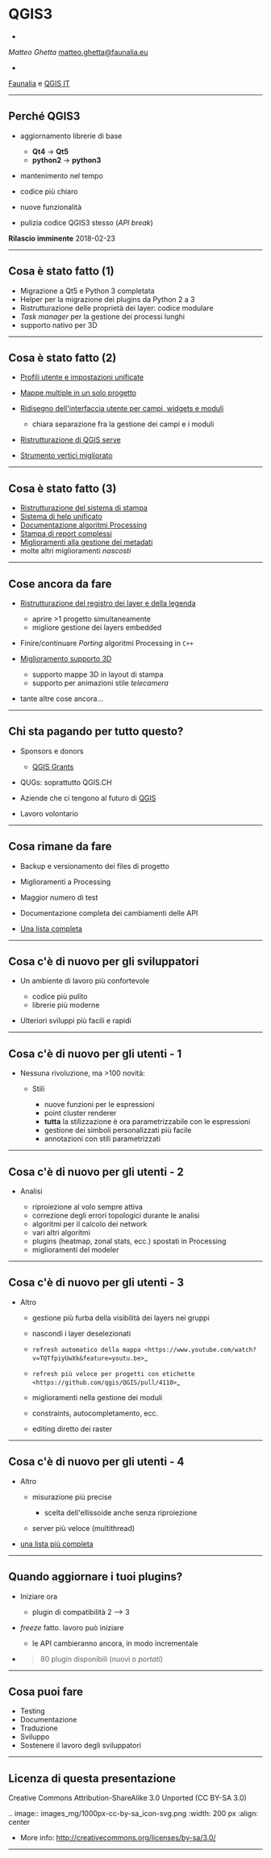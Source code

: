 # QGIS3

-

*Matteo Ghetta* matteo.ghetta@faunalia.eu

-

[Faunalia](https://www.faunalia.eu) e [QGIS IT](https://www.qgis.it)

---

## Perché QGIS3

* aggiornamento librerie di base

    * **Qt4** -> **Qt5**
    * **python2** -> **python3**
    
* mantenimento nel tempo
* codice più chiaro
* nuove funzionalità

* pulizia codice QGIS3 stesso (*API break*)


**Rilascio imminente** 2018-02-23


---

## Cosa è stato fatto (1)

* Migrazione a Qt5 e Python 3 completata
* Helper per la migrazione dei plugins da Python 2 a 3
* Ristrutturazione delle proprietà dei layer: codice modulare
* *Task manager* per la gestione dei processi lunghi
* supporto nativo per 3D


---

## Cosa è stato fatto (2)

* [Profili utente e impostazioni unificate](https://github.com/qgis/QGIS-Enhancement-Proposals/issues/82)
* [Mappe multiple in un solo progetto](https://github.com/qgis/QGIS-Enhancement-Proposals/issues/70)
* [Ridisegno dell'interfaccia utente per campi, widgets e moduli](https://github.com/qgis/QGIS-Enhancement-Proposals/issues/37)

    * chiara separazione fra la gestione dei campi e i moduli

* [Ristrutturazione di QGIS serve](https://github.com/qgis/QGIS-Enhancement-Proposals/issues/74)
* [Strumento vertici migliorato](https://github.com/qgis/QGIS-Enhancement-Proposals/issues/69)

---

## Cosa è stato fatto (3)

* [Ristrutturazione del sistema di stampa](https://github.com/qgis/QGIS-Enhancement-Proposals/issues/39)
* [Sistema di help unificato](https://github.com/qgis/QGIS-Enhancement-Proposals/issues/51)
* [Documentazione algoritmi Processing](http://blog.qgis.org/2017/04/30/qgis-grant-programme-2-results/)
* [Stampa di report complessi](https://north-road.com/qgis-layout-and-reporting-engine-campaign/)
* [Miglioramenti alla gestione dei metadati](https://github.com/qgis/QGIS-Enhancement-Proposals/issues/50)
* molte altri miglioramenti *nascosti*

---

## Cose ancora da fare

* [Ristrutturazione del registro dei layer e della legenda](https://github.com/qgis/QGIS-Enhancement-Proposals/issues/76)

  * aprire >1 progetto simultaneamente
  * migliore gestione dei layers embedded

* Finire/continuare *Porting* algoritmi Processing in `C++`
* [Miglioramento supporto 3D](https://www.lutraconsulting.co.uk/crowdfunding/more-qgis-3d/)

    * supporto mappe 3D in layout di stampa
    * supporto per animazioni stile *telecamera*

* tante altre cose ancora...

---

## Chi sta pagando per tutto questo?

* Sponsors e donors

  * [QGIS Grants](https://www.qgis.org)

* QUGs: soprattutto QGIS.CH
* Aziende che ci tengono al futuro di [QGIS](https://www.qgis.org)
* Lavoro volontario

---

## Cosa rimane da fare

* Backup e versionamento dei files di progetto
* Miglioramenti a Processing
* Maggior numero di test
* Documentazione completa dei cambiamenti delle API

* [Una lista completa](https://github.com/qgis/QGIS-Enhancement-Proposals/issues)


---

## Cosa c'è di nuovo per gli sviluppatori

* Un ambiente di lavoro più confortevole

  * codice più pulito
  * librerie più moderne

* Ulteriori sviluppi più facili e rapidi

---

## Cosa c'è di nuovo per gli utenti - 1

* Nessuna rivoluzione, ma >100 novità:

  * Stili

    * nuove funzioni per le espressioni
    * point cluster renderer
    * **tutta** la stilizzazione è ora parametrizzabile con le espressioni
    * gestione dei simboli personalizzati più facile
    * annotazioni con stili parametrizzati

---

## Cosa c'è di nuovo per gli utenti - 2


* Analisi

    * riproiezione al volo sempre attiva
    * correzione degli errori topologici durante le analisi
    * algoritmi per il calcolo dei network
    * vari altri algoritmi
    * plugins (heatmap, zonal stats, ecc.) spostati in Processing
    * miglioramenti del modeler

---

## Cosa c'è di nuovo per gli utenti - 3

* Altro

    * gestione più furba della visibilità dei layers nei gruppi
    * nascondi i layer deselezionati
    * `refresh automatico della mappa <https://www.youtube.com/watch?v=TQTfpiyUwXk&feature=youtu.be>`_
    * `refresh più veloce per progetti con etichette <https://github.com/qgis/QGIS/pull/4110>`_
    * miglioramenti nella gestione dei moduli

    * constraints, autocompletamento, ecc.

    * editing diretto dei raster

---

## Cosa c'è di nuovo per gli utenti - 4

* Altro

    * misurazione più precise

        * scelta dell'ellissoide anche senza riproiezione

    * server più veloce (multithread)

* [una lista più completa](https://gist.github.com/nyalldawson/95738ec265c7f9bdb64b15672c210bb7)

---

## Quando aggiornare i tuoi plugins?


* Iniziare ora

    * plugin di compatibilità 2 --> 3

* *freeze* fatto. lavoro può iniziare

    * le API cambieranno ancora, in modo incrementale

* >80 plugin disponibili (nuovi o *portati*)

---

## Cosa puoi fare

* Testing
* Documentazione
* Traduzione
* Sviluppo
* Sostenere il lavoro degli sviluppatori

---

## Licenza di questa presentazione


Creative Commons
Attribution-ShareAlike 3.0 Unported (CC BY-SA 3.0)

.. image:: images_mg/1000px-cc-by-sa_icon-svg.png
   :width: 200 px
   :align: center

* More info: http://creativecommons.org/licenses/by-sa/3.0/

---
